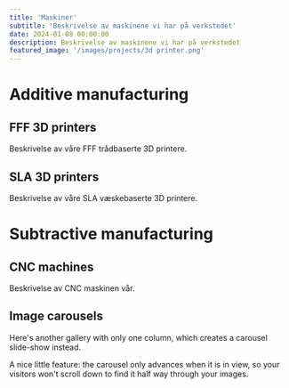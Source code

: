 ```yaml
---
title: 'Maskiner'
subtitle: 'Beskrivelse av maskinene vi har på verkstedet'
date: 2024-01-08 00:00:00
description: Beskrivelse av maskinene vi har på verkstedet
featured_image: '/images/projects/3d printer.png'
---
```


# Additive manufacturing
## FFF 3D printers
Beskrivelse av våre FFF trådbaserte 3D printere.


## SLA 3D printers
Beskrivelse av våre SLA væskebaserte 3D printere.


# Subtractive manufacturing
## CNC machines
Beskrivelse av CNC maskinen vår.


## Image carousels

Here's another gallery with only one column, which creates a carousel slide-show instead.

A nice little feature: the carousel only advances when it is in view, so your visitors won't scroll down to find it half way through your images.

